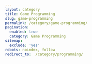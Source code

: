```yaml
---
layout: category
title: Game Programming
slug: game-programming
permalink: /category/game-programming/
pagination:
  enabled: true
  category: Game Programming
sitemap:
  exclude: 'yes'
robots: noindex, follow
redirect_to:  /category/programming/
---
```

